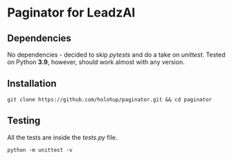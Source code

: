 # Paginator for LeadzAI

## Dependencies
No dependencies - decided to skip *pytests* and do a take on *unittest*. Tested on Python **3.9**, however, should work almost with any version.

## Installation
```
git clone https://github.com/holohup/paginator.git && cd paginator
```

## Testing

All the tests are inside the *tests.py* file.
```
python -m unittest -v
```